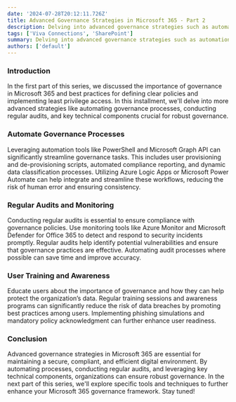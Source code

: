 ```yaml
---
date: '2024-07-28T20:12:11.726Z'
title: Advanced Governance Strategies in Microsoft 365 - Part 2
description: Delving into advanced governance strategies such as automation, audits, and key technical components in Microsoft 365.
tags: ['Viva Connections', 'SharePoint']
summary: Delving into advanced governance strategies such as automation, audits, and key technical components in Microsoft 365.!
authors: ['default']
---
```


### Introduction

In the first part of this series, we discussed the importance of governance in Microsoft 365 and best practices for defining clear policies and implementing least privilege access. In this installment, we'll delve into more advanced strategies like automating governance processes, conducting regular audits, and key technical components crucial for robust governance.

### Automate Governance Processes

Leveraging automation tools like PowerShell and Microsoft Graph API can significantly streamline governance tasks. This includes user provisioning and de-provisioning scripts, automated compliance reporting, and dynamic data classification processes. Utilizing Azure Logic Apps or Microsoft Power Automate can help integrate and streamline these workflows, reducing the risk of human error and ensuring consistency.

### Regular Audits and Monitoring

Conducting regular audits is essential to ensure compliance with governance policies. Use monitoring tools like Azure Monitor and Microsoft Defender for Office 365 to detect and respond to security incidents promptly. Regular audits help identify potential vulnerabilities and ensure that governance practices are effective. Automating audit processes where possible can save time and improve accuracy.

### User Training and Awareness

Educate users about the importance of governance and how they can help protect the organization’s data. Regular training sessions and awareness programs can significantly reduce the risk of data breaches by promoting best practices among users. Implementing phishing simulations and mandatory policy acknowledgment can further enhance user readiness.

### Conclusion

Advanced governance strategies in Microsoft 365 are essential for maintaining a secure, compliant, and efficient digital environment. By automating processes, conducting regular audits, and leveraging key technical components, organizations can ensure robust governance. In the next part of this series, we'll explore specific tools and techniques to further enhance your Microsoft 365 governance framework. Stay tuned!
